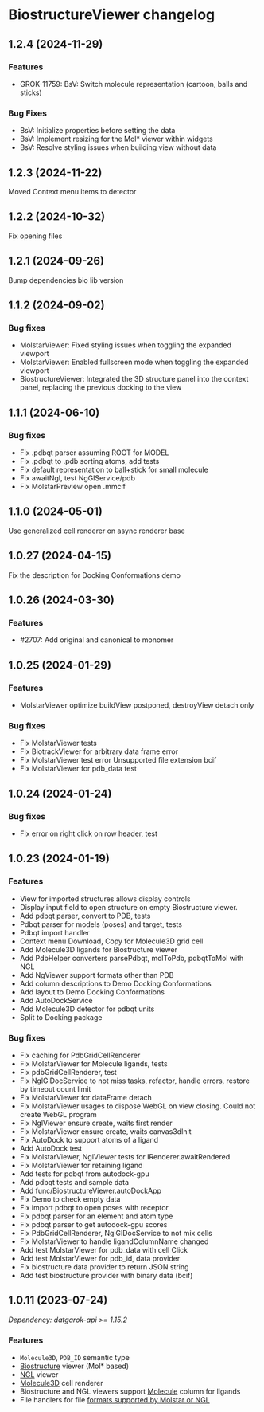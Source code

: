 # BiostructureViewer changelog

## 1.2.4 (2024-11-29)

### Features

* GROK-11759: BsV: Switch molecule representation (cartoon, balls and sticks)

### Bug Fixes

* BsV: Initialize properties before setting the data
* BsV: Implement resizing for the Mol* viewer within widgets
* BsV: Resolve styling issues when building view without data

## 1.2.3 (2024-11-22)

Moved Context menu items to detector

## 1.2.2 (2024-10-32)

Fix opening files

## 1.2.1 (2024-09-26)

Bump dependencies bio lib version

## 1.1.2 (2024-09-02)

### Bug fixes

* MolstarViewer: Fixed styling issues when toggling the expanded viewport
* MolstarViewer: Enabled fullscreen mode when toggling the expanded viewport
* BiostructureViewer: Integrated the 3D structure panel into the context panel, replacing the previous docking to the view

## 1.1.1 (2024-06-10)

### Bug fixes

* Fix .pdbqt parser assuming ROOT for MODEL
* Fix .pdbqt to .pdb sorting atoms, add tests
* Fix default representation to ball+stick for small molecule
* Fix awaitNgl, test NgGlService/pdb
* Fix MolstarPreview open .mmcif

## 1.1.0 (2024-05-01)

Use generalized cell renderer on async renderer base

## 1.0.27 (2024-04-15)

Fix the description for Docking Conformations demo

## 1.0.26 (2024-03-30)

### Features

* #2707: Add original and canonical to monomer

## 1.0.25 (2024-01-29)

### Features

* MolstarViewer optimize buildView postponed, destroyView detach only

### Bug fixes

* Fix MolstarViewer tests
* Fix BiotrackViewer for arbitrary data frame error
* Fix MolstarViewer test error Unsupported file extension bcif
* Fix MolstarViewer for pdb_data test

## 1.0.24 (2024-01-24)

### Bug fixes

* Fix error on right click on row header, test

## 1.0.23 (2024-01-19)

### Features

* View for imported structures allows display controls
* Display input field to open structure on empty Biostructure viewer.
* Add pdbqt parser, convert to PDB, tests
* Pdbqt parser for models (poses) and target, tests
* Pdbqt import handler
* Context menu Download, Copy for Molecule3D grid cell
* Add Molecule3D ligands for Biostructure viewer
* Add PdbHelper converters parsePdbqt, molToPdb, pdbqtToMol with NGL
* Add NgViewer support formats other than PDB
* Add column descriptions to Demo Docking Conformations
* Add layout to Demo Docking Conformations
* Add AutoDockService
* Add Molecule3D detector for pdbqt units
* Split to Docking package

### Bug fixes

* Fix caching for PdbGridCellRenderer
* Fix MolstarViewer for Molecule ligands, tests
* Fix pdbGridCellRenderer, test
* Fix NglGlDocService to not miss tasks, refactor, handle errors, restore by timeout count limit
* Fix MolstarViewer for dataFrame detach
* Fix MolstarViewer usages to dispose WebGL on view closing. Could not create WebGL program
* Fix NglViewer ensure create, waits first render
* Fix MolstarViewer ensure create, waits canvas3dInit
* Fix AutoDock to support atoms of a ligand
* Add AutoDock test
* Fix MolstarViewer, NglViewer tests for IRenderer.awaitRendered
* Fix MolstarViewer for retaining ligand
* Add tests for pdbqt from autodock-gpu
* Add pdbqt tests and sample data
* Add func/BiostructureViewer.autoDockApp
* Fix Demo to check empty data
* Fix import pdbqt to open poses with receptor
* Fix pdbqt parser for an element and atom type
* Fix pdbqt parser to get autodock-gpu scores
* Fix PdbGridCellRenderer, NglGlDocService to not mix cells
* Fix MolstarViewer to handle ligandColumnName changed
* Add test MolstarViewer for pdb_data with cell Click
* Add test MolstarViewer for pdb_id, data provider
* Fix biostructure data provider to return JSON string
* Add test biostructure provider with binary data (bcif)

## 1.0.11 (2023-07-24)

*Dependency: datgarok-api >= 1.15.2*

### Features

* `Molecule3D`, `PDB_ID` semantic type
* [Biostructure](https://datagrok.ai/help/visualize/viewers/biostructure) viewer (Mol* based)
* [NGL](https://datagrok.ai/help/visualize/viewers/ngl) viewer
* [Molecule3D](https://public.datagrok.ai/apps/Tutorials/Demo/Bioinformatics/Proteins) cell renderer
* Biostructure and NGL viewers support [Molecule](https://datagrok.ai/help/develop/domains/chem/cheminformatics) column
  for ligands
* File handlers for file [formats supported by Molstar or NGL](https://datagrok.ai/help/access/files/supported-formats)
